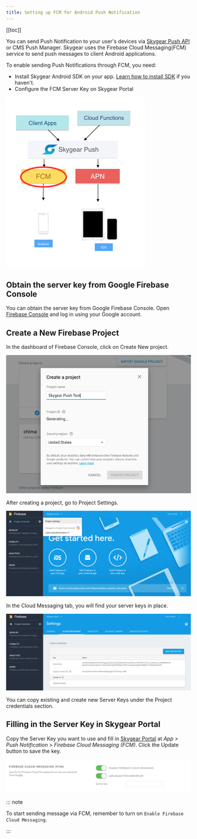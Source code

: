```yaml
---
title: Setting up FCM for Android Push Notification
---
```


[[toc]]

You can send Push Notification to your user's devices via [Skygear Push API][doc-push-basic-android] or CMS Push Manager. Skygear uses the Firebase Cloud Messaging(FCM) service to send push messages to client Android applications.

To enable sending Push Notifications through FCM, you need:

* Install Skygear Android SDK on your app. [Learn how to install SDK][doc-android-quickstart] if you haven't.
* Configure the FCM Server Key on Skygear Portal

![Overview of Skygear Push Notifications][push-overview-fcm]

## Obtain the server key from Google Firebase Console

You can obtain the server key from Google Firebase Console.
Open [Firebase Console][firebase-console] and log in using your Google account.

## Create a New Firebase Project

In the dashboard of Firebase Console, click on Create New project. 

![Create a new Firebase project][fcm-new-project]

After creating a project, go to Project Settings.

![Go to project Settings of your project][fcm-firebase-settings]

In the Cloud Messaging tab, you will find your server keys in place.

![Find your server Keys in the Cloud Messaging tab][fcm-project-settings]

You can copy existing and create new Server Keys under the Project credentials section. 

## Filling in the Server Key in Skygear Portal

Copy the Server Key you want to use and fill in [Skygear Portal][skygear-portal] at *App > Push Notification > Firebase Cloud Messaging (FCM)*. Click the Update button to save the key.

![Fill in the Server in Skygear Portal][fcm-fill-in-server-key]

::: note

To start sending message via FCM, remember to turn on `Enable Firebase Cloud Messaging`.

:::


[doc-push-basic-android]: /guides/push-notifications/basics/android/
[doc-android-quickstart]: /guides/intro/quickstart/android/
[fcm-doc]: https://firebase.google.com/docs/cloud-messaging/
[fcm-fill-in-server-key]:/assets/push-notifications/fcm-fill-in-server-key.png
[fcm-firebase-settings]:/assets/push-notifications/fcm-firebase-settings.png
[fcm-new-project]:/assets/push-notifications/fcm-new-project.png
[fcm-project-settings]:/assets/push-notifications/fcm-project-settings.png
[firebase-console]: https://console.firebase.google.com/
[push-overview-fcm]:/assets/push-notifications/push-overview-fcm.png
[skygear-portal]: https://portal.skygear.io
